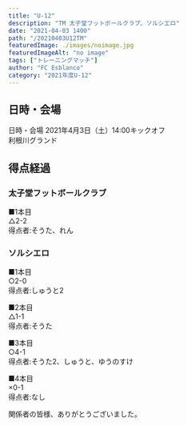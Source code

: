 ```yaml
---
title: "U-12"
description: "TM 太子堂フットボールクラブ、ソルシエロ"
date: "2021-04-03 1400"
path: "/20210403U12TM"
featuredImage: ./images/noimage.jpg
featuredImageAlt: "no image"
tags: ["トレーニングマッチ"]
author: "FC Esblanco"
category: "2021年度U-12"
---
```



## 日時・会場

日時・会場
2021年4月3日（土）14:00キックオフ  
利根川グランド

## 得点経過

### 太子堂フットボールクラブ

■1本目  
△2-2  
得点者:そうた、れん

### ソルシエロ

■1本目  
○2-0  
得点者:しゅうと2

■2本目  
△1-1  
得点者:そうた

■3本目  
○4-1  
得点者:そうた2、しゅうと、ゆうのすけ

■4本目  
×0-1  
得点者:なし


関係者の皆様、ありがとうございました。
